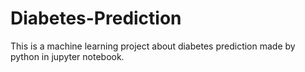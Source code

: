# Diabetes-Prediction

This is a machine learning project about diabetes prediction made by python in jupyter notebook.

